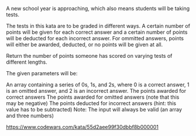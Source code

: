 A new school year is approaching, which also means students will be taking tests.

The tests in this kata are to be graded in different ways. A certain number of points will be given for each correct answer and a certain number of points will be deducted for each incorrect answer. For ommitted answers, points will either be awarded, deducted, or no points will be given at all.

Return the number of points someone has scored on varying tests of different lengths.

The given parameters will be:

An array containing a series of 0s, 1s, and 2s, where 0 is a correct answer, 1 is an omitted answer, and 2 is an incorrect answer.
The points awarded for correct answers
The points awarded for omitted answers (note that this may be negative)
The points deducted for incorrect answers (hint: this value has to be subtracted)
Note: The input will always be valid (an array and three numbers)

https://www.codewars.com/kata/55d2aee99f30dbbf8b000001